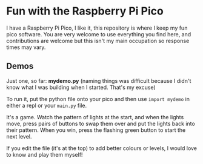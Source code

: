 # Fun with the Raspberry Pi Pico

I have a Raspberry Pi Pico, I like it, this repository is where I keep my fun pico software. You are very welcome to use everything you find here, and contributions are welcome but this isn't my main occupation so response times may vary.

## Demos

Just one, so far: **mydemo.py** (naming things was difficult because I didn't know what I was building when I started. That's my excuse)

To run it, put the python file onto your pico and then use `import mydemo` in either a repl or your `main.py` file.

It's a game. Watch the pattern of lights at the start, and when the lights move, press pairs of buttons to swap them over and put the lights back into their pattern. When you win, press the flashing green button to start the next level.

If you edit the file (it's at the top) to add better colours or levels, I would love to know and play them myself!
